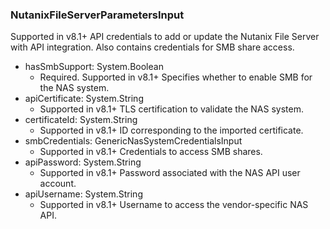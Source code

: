 ### NutanixFileServerParametersInput
Supported in v8.1+
API credentials to add or update the Nutanix File Server with API integration. Also contains credentials for SMB share access.

- hasSmbSupport: System.Boolean
  - Required. Supported in v8.1+
Specifies whether to enable SMB for the NAS system.
- apiCertificate: System.String
  - Supported in v8.1+
TLS certification to validate the NAS system.
- certificateId: System.String
  - Supported in v8.1+
ID corresponding to the imported certificate.
- smbCredentials: GenericNasSystemCredentialsInput
  - Supported in v8.1+
Credentials to access SMB shares.
- apiPassword: System.String
  - Supported in v8.1+
Password associated with the NAS API user account.
- apiUsername: System.String
  - Supported in v8.1+
Username to access the vendor-specific NAS API.

